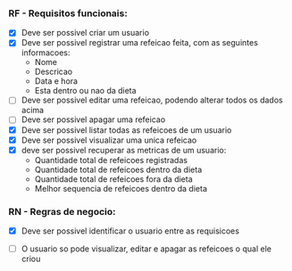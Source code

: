 ### RF - Requisitos funcionais:
- [x] Deve ser possivel criar um usuario
- [x] Deve ser possivel registrar uma refeicao feita, com as seguintes informacoes:
  - Nome
  - Descricao
  - Data e hora
  - Esta dentro ou nao da dieta
- [ ] Deve ser possivel editar uma refeicao, podendo alterar todos os dados acima
- [ ] Deve ser possivel apagar uma refeicao
- [x] Deve ser possivel listar todas as refeicoes de um usuario
- [x] Deve ser possivel visualizar uma unica refeicao
- [x] deve ser possivel recuperar as metricas de um usuario:
  - Quantidade total de refeicoes registradas
  - Quantidade total de refeicoes dentro da dieta
  - Quantidade total de refeicoes fora da dieta
  - Melhor sequencia de refeicoes dentro da dieta 

### RN - Regras de negocio:
- [x] Deve ser possivel identificar o usuario entre as requisicoes
- [ ] O usuario so pode visualizar, editar e apagar as refeicoes o qual ele criou


